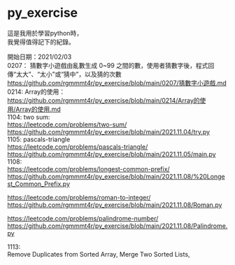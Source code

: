 # py_exercise   
這是我用於學習python時，  
我覺得值得記下的紀錄。    

開始日期：2021/02/03    
0207： 
猜數字小遊戲由亂數生成 0~99 之間的數，使用者猜數字後，程式回傳“太大”、“太小”或“猜中”，以及猜的次數   
https://github.com/rgmmmt4r/py_exercise/blob/main/0207/猜數字小遊戲.md  
0214:
Array的使用：  
https://github.com/rgmmmt4r/py_exercise/blob/main/0214/Array的使用/Array的使用.md   
1104:
two sum:  
https://leetcode.com/problems/two-sum/  
https://github.com/rgmmmt4r/py_exercise/blob/main/2021.11.04/try.py  
1105:
pascals-triangle    
https://leetcode.com/problems/pascals-triangle/    
https://github.com/rgmmmt4r/py_exercise/blob/main/2021.11.05/main.py    
1108:  
https://leetcode.com/problems/longest-common-prefix/  
https://github.com/rgmmmt4r/py_exercise/blob/main/2021.11.08/%20Longest_Common_Prefix.py  

https://leetcode.com/problems/roman-to-integer/  
https://github.com/rgmmmt4r/py_exercise/blob/main/2021.11.08/Roman.py  

https://leetcode.com/problems/palindrome-number/  
https://github.com/rgmmmt4r/py_exercise/blob/main/2021.11.08/Palindrome.py  
  
1113:  
Remove Duplicates from Sorted Array, Merge Two Sorted Lists,   

